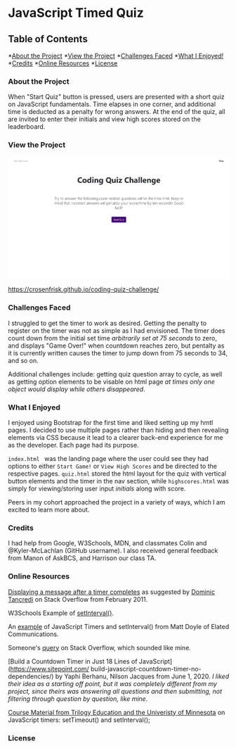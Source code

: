 # JavaScript Timed Quiz

## Table of Contents
*[About the Project](About-the-Project)
*[View the Project](View-The-Project)
*[Challenges Faced](#Challenges-Faced)
*[What I Enjoyed!](#What-I-Enjoyed)
*[Credits](Credits)
*[Online Resources](Online-Rescoures)
*[License](License)
### About the Project

When "Start Quiz" button is pressed, users are presented with a short quiz on JavaScript fundamentals. Time elapses in one corner, and additional time is deducted as a penalty for wrong answers. At the end of the quiz, all are invited to enter their initials and view high scores stored on the leaderboard. 

### View the Project

![Screenshot of JavaScript Quiz](assets\images\QuizProjectHome.jpg)

https://crosenfrisk.github.io/coding-quiz-challenge/

### Challenges Faced

I struggled to get the timer to work as desired. Getting the penalty to register on the timer was not as simple as I had envisioned. The timer does count down from the initial set time *arbitrarily set at 75 seconds* to zero, and displays "Game Over!" when countdown reaches zero, but pentalty as it is currently written causes the timer to jump down from 75 seconds to 34, and so on.

Additional challenges include: getting quiz question array to cycle, as well as getting option elements to be visable on html page *at times only one object would display while others disappeared*.


### What I Enjoyed

I enjoyed using Bootstrap for the first time and liked setting up my hmtl pages. I decided to use multiple pages rather than hiding and then revealing elements via CSS because it lead to a clearer back-end experience for me as the developer. Each page had its purpose. 

`index.html ` was the landing page where the user could see they had options to either `Start Game!` or `View High Scores` and be directed to the respective pages. `quiz.html` stored the html layout for the quiz with vertical button elements and the timer in the nav section, while `highscores.html` was simply for viewing/storing user input *initials* along with score.

Peers in my cohort approached the project in a variety of ways, which I am excited to learn more about.
### Credits

I had help from Google, W3Schools, MDN, and classmates Colin and @Kyler-McLachlan (GitHub username). I also received general feedback from Manon of AskBCS, and Harrison our class TA.

### Online Resources

[Displaying a message after a timer completes](https://stackoverflow.com/questions/5083534/how-do-you-display-a-message-once-a-javascript-function-restarts) as suggested by [Dominic Tancredi](https://stackoverflow.com/users/1247659/dominic-tancredi) on Stack Overflow from February 2011.


W3Schools Example of [setInterval()](https://www.w3schools.com/jsref/tryit.asp?filename=tryjsref_win_setinterval3).

An [example](https://www.elated.com/javascript-timers-with-settimeout-and-setinterval/) of JavaScript Timers and setInterval() from Matt Doyle of Elated Communications.

Someone's [query](https://stackoverflow.com/questions/4435776/simple-clock-that-counts-down-from-30-seconds-and-executes-a-function-afterward) on Stack Overflow, which sounded like mine.

[Build a Countdown Timer in Just 18 Lines of JavaScript](https://www.sitepoint.com/
build-javascript-countdown-timer-no-dependencies/) by Yaphi Berhanu, Nilson Jacques from June 1, 2020. *I liked their idea as a starting off point, but it was completely different from my project, since theirs was answering all questions and then submitting, not filtering through question by question, like mine.*

[Course Material from Trilogy Education and the Univeristy of Minnesota](https://courses.bootcampspot.com/courses/1215/pages/5-dot-5-4-schedule-task-auditing?module_item_id=367554) on JavaScript timers: setTimeout() and setInterval();

### License